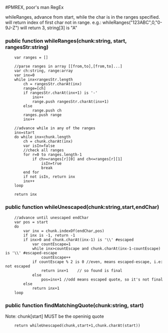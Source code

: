 #PMREX, poor's man RegEx

whileRanges, advance from start, while the char is in the ranges specified. 
will return index of first char not in range.
e.g.: whileRanges("123ABC",0,"0-9J-Z") will return 3, string[3] is "A"

### public function whileRanges(chunk:string, start, rangesStr:string)
        var ranges = []

        //parse ranges in array [[from,to],[from,to]...]
        var ch:string, range:array
        var inx=0
        while inx<rangesStr.length
            ch = rangesStr.charAt(inx)
            range=[ch]
            if rangesStr.charAt(inx+1) is '-' 
                inx++
                range.push rangesStr.charAt(inx+1)
            else
                range.push ch
            ranges.push range
            inx++

        //advance while in any of the ranges
        inx=start
        do while inx<chunk.length
            ch = chunk.charAt(inx)
            var isIn=false
            //check all ranges
            for r=0 to ranges.length-1
                if ch>=ranges[r][0] and ch<=ranges[r][1]
                    isIn=true
                    break
            end for
            if not isIn, return inx
            inx++
        loop

        return inx

### public function whileUnescaped(chunk:string,start,endChar)

        //advance until unescaped endChar
        var pos = start
        do
            var inx = chunk.indexOf(endChar,pos)
            if inx is -1, return -1
            if inx>0 and chunk.charAt(inx-1) is '\\' #escaped
                var countEscape=1
                while inx>countEscape and chunk.charAt(inx-1-countEscape) is '\\' #escaped-escape
                    countEscape++
                if countEscape % 2 is 0 //even, means escaped-escape, i.e: not escaped
                    return inx+1    // so found is final
                else
                    pos=inx+1 //odd means escaped quote, so it's not final
            else
                return inx+1
        loop

### public function findMatchingQuote(chunk:string, start)

Note: chunk[start] MUST be the openinig quote

        return whileUnescaped(chunk,start+1,chunk.charAt(start))
